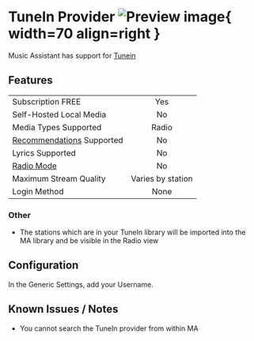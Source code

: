 # TuneIn Provider ![Preview image](../assets/icons/tunein-icon.svg){ width=70 align=right }

Music Assistant has support for [Tunein](https://tunein.com/)

## Features

|           |                     |
|:-----------------------|:---------------------:|
| Subscription FREE | Yes |
| Self-Hosted Local Media | No |
| Media Types Supported | Radio |
| [Recommendations](../ui.md#view-home) Supported | No |
| Lyrics Supported | No |
| [Radio Mode](../ui.md#track-menu) | No |
| Maximum Stream Quality | Varies by station |
| Login Method | None |

### Other

- The stations which are in your TuneIn library will be imported into the MA library and be visible in the Radio view
 
## Configuration

In the Generic Settings, add your Username.

## Known Issues / Notes

- You cannot search the TuneIn provider from within MA
